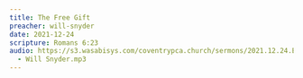 ```yaml
---
title: The Free Gift
preacher: will-snyder
date: 2021-12-24
scripture: Romans 6:23
audio: https://s3.wasabisys.com/coventrypca.church/sermons/2021.12.24.E The Free Gift
  - Will Snyder.mp3
---
```

